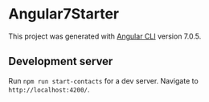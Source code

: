 # Angular7Starter

This project was generated with [Angular CLI](https://github.com/angular/angular-cli) version 7.0.5.

## Development server

Run `npm run start-contacts` for a dev server. Navigate to `http://localhost:4200/`.

